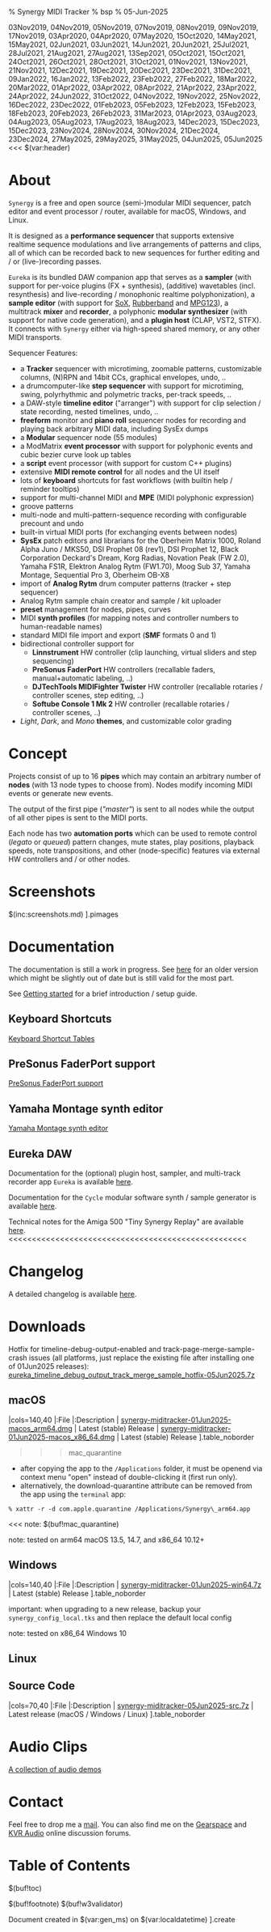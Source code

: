 % Synergy MIDI Tracker
% bsp
% 05-Jun-2025
>>>
03Nov2019, 04Nov2019, 05Nov2019, 07Nov2019, 08Nov2019, 09Nov2019, 17Nov2019, 03Apr2020, 04Apr2020, 07May2020, 15Oct2020, 14May2021, 15May2021, 02Jun2021, 03Jun2021, 14Jun2021, 20Jun2021, 25Jul2021, 28Jul2021, 21Aug2021, 27Aug2021, 13Sep2021, 05Oct2021, 15Oct2021, 24Oct2021, 26Oct2021, 28Oct2021, 31Oct2021, 01Nov2021, 13Nov2021, 21Nov2021, 12Dec2021, 19Dec2021, 20Dec2021, 23Dec2021, 31Dec2021, 09Jan2022, 16Jan2022, 13Feb2022, 23Feb2022, 27Feb2022, 18Mar2022, 20Mar2022, 01Apr2022, 03Apr2022, 08Apr2022, 21Apr2022, 23Apr2022, 24Apr2022, 24Jun2022, 31Oct2022, 04Nov2022, 19Nov2022, 25Nov2022, 16Dec2022, 23Dec2022, 01Feb2023, 05Feb2023, 12Feb2023, 15Feb2023, 18Feb2023, 20Feb2023, 26Feb2023, 31Mar2023, 01Apr2023, 03Aug2023, 04Aug2023, 05Aug2023, 17Aug2023, 18Aug2023, 14Dec2023, 15Dec2023, 15Dec2023, 23Nov2024, 28Nov2024, 30Nov2024, 21Dec2024, 23Dec2024, 27May2025, 29May2025, 31May2025, 04Jun2025, 05Jun2025
<<<
$(var:header)


# About

`Synergy` is a free and open source (semi-)modular MIDI sequencer, patch editor and event processor / router, available for macOS, Windows, and Linux.

It is designed as a **performance sequencer** that supports extensive realtime sequence modulations and live arrangements of patterns and clips, all of which can be recorded back to new sequences for further editing and / or (live-)recording passes.

`Eureka` is its bundled DAW companion app that serves as a **sampler** (with support for per-voice plugins (FX + synthesis), (additive) wavetables (incl. resynthesis) and live-recording / monophonic realtime polyphonization), a **sample editor** (with support for [SoX](https://sourceforge.net/projects/sox/), [Rubberband](https://rubberbandaudio.com/) and [MPG123](https://www.mpg123.de/)), a multitrack **mixer** and **recorder**, a polyphonic **modular synthesizer** (with support for native code generation), and a **plugin host** (CLAP, VST2, STFX). It connects with `Synergy` either via high-speed shared memory, or any other MIDI transports.

Sequencer Features:
- a **Tracker** sequencer with microtiming, zoomable patterns, customizable columns, (N)RPN and 14bit CCs, graphical envelopes, undo, ..
- a drumcomputer-like **step sequencer** with support for microtiming, swing, polyrhythmic and polymetric tracks, per-track speeds, ..
- a DAW-style **timeline editor** ("arranger") with support for clip selection / state recording, nested timelines, undo, ..
- **freeform** monitor and **piano roll** sequencer nodes for recording and playing back arbitrary MIDI data, including SysEx dumps
- a **Modular** sequencer node (55 modules)
- a ModMatrix **event processor** with support for polyphonic events and cubic bezier curve look up tables
- a **script** event processor (with support for custom C++ plugins)
- extensive **MIDI remote control** for all nodes and the UI itself
- lots of **keyboard** shortcuts for fast workflows (with builtin help / reminder tooltips)
- support for multi-channel MIDI and **MPE** (MIDI polyphonic expression)
- groove patterns
- multi-node and multi-pattern-sequence recording with configurable precount and undo
- built-in virtual MIDI ports (for exchanging events between nodes)
- **SysEx** patch editors and librarians for the Oberheim Matrix 1000, Roland Alpha Juno / MKS50, DSI Prophet 08 (rev1), DSI Prophet 12, Black Corporation Deckard's Dream, Korg Radias, Novation Peak (FW 2.0), Yamaha FS1R, Elektron Analog Rytm (FW1.70), Moog Sub 37, Yamaha Montage, Sequential Pro 3, Oberheim OB-X8
- import of **Analog Rytm** drum computer patterns (tracker + step sequencer)
- Analog Rytm sample chain creator and sample / kit uploader
- **preset** management for nodes, pipes, curves
- MIDI **synth profiles** (for mapping notes and controller numbers to human-readable names)
- standard MIDI file import and export (**SMF** formats 0 and 1)
- bidirectional controller support for
   - **Linnstrument** HW controller (clip launching, virtual sliders and step sequencing)
   - **PreSonus FaderPort** HW controllers (recallable faders, manual+automatic labeling, ..)
   - **DJTechTools MIDIFighter Twister** HW controller (recallable rotaries / controller scenes, step editing, ..)
   - **Softube Console 1 Mk 2** HW controller (recallable rotaries / controller scenes, ..)
- *Light*, *Dark*, and *Mono* **themes**, and customizable color grading


# Concept

Projects consist of up to 16 **pipes** which may contain an arbitrary number of **nodes** (with 13 node types to choose from).
Nodes modify incoming MIDI events or generate new events.

The output of the first pipe (*"master"*) is sent to all nodes while the output of all other pipes is sent to the MIDI ports.

Each node has two **automation ports** which can be used to remote control (*legato* or *queued*) pattern changes, mute states, play positions, playback speeds, note transpositions, and other (node-specific) features via external HW controllers and / or other nodes.


# Screenshots
$(inc:screenshots.md)
].pimages


# Documentation
The documentation is still a work in progress. See [here](adoc/index.html) for an older version which might be slightly out of date but is still valid for the most part.

See [Getting started](GETTING_STARTED.html) for a brief introduction / setup guide.


## Keyboard Shortcuts

[Keyboard Shortcut Tables](keyboard.html)

## PreSonus FaderPort support

[PreSonus FaderPort support](faderport.html)

## Yamaha Montage synth editor

[Yamaha Montage synth editor](montage.html)

## Eureka DAW

Documentation for the (optional) plugin host, sampler, and multi-track recorder app `Eureka` is available [here](eureka/readme.html).

Documentation for the `Cycle` modular software synth / sample generator is available [here](eureka/cycle.html).

>>>>>>>>>>>>>>>>>>>>>>>>>>>>>>>>>>>>>>>>>>>>>>>>>>>
Technical notes for the Amiga 500 "Tiny Synergy Replay" are available [here](eureka/tsr_amiga.html).
<<<<<<<<<<<<<<<<<<<<<<<<<<<<<<<<<<<<<<<<<<<<<<<<<<<


# Changelog
A detailed changelog is available [here](CHANGELOG.txt).


# Downloads

Hotfix for timeline-debug-output-enabled and track-page-merge-sample-crash issues (all platforms, just replace the existing file after installing one of 01Jun2025 releases): [eureka_timeline_debug_output_track_merge_sample_hotfix-05Jun2025.7z](files/eureka_timeline_debug_output_track_merge_sample_hotfix-05Jun2025.7z)

## macOS

  |cols=140,40
  |:File                                                                                                    |:Description
  | [synergy-miditracker-01Jun2025-macos_arm64.dmg](files/synergy-miditracker-01Jun2025-macos_arm64.dmg)    | Latest (stable) Release
  | [synergy-miditracker-01Jun2025-macos_x86_64.dmg](files/synergy-miditracker-01Jun2025-macos_x86_64.dmg)  | Latest (stable) Release
  ].table_noborder

>>>mac_quarantine
- after copying the app to the `/Applications` folder, it must be openend via context menu "open" instead of double-clicking it (first run only).
- alternatively, the download-quarantine attribute can be removed from the app using the `terminal` app:
~~~~
% xattr -r -d com.apple.quarantine /Applications/Synergy\_arm64.app
~~~~
<<<
note: $(buf!mac_quarantine) 

note: tested on arm64 macOS 13.5, 14.7, and x86_64 10.12+


## Windows

  |cols=140,40
  |:File                                                                                       |:Description
  | [synergy-miditracker-01Jun2025-win64.7z](files/synergy-miditracker-01Jun2025-win64.7z)     | Latest (stable) Release
  ].table_noborder

important: when upgrading to a new release, backup your `synergy_config_local.tks` and then replace the default local config

note: tested on x86\_64 Windows 10


## Linux

## Source Code

  |cols=70,40
  |:File                                                                                 |:Description
  | [synergy-miditracker-05Jun2025-src.7z](files/synergy-miditracker-05Jun2025-src.7z)  | Latest release (macOS / Windows  / Linux)
  ].table_noborder


# Audio Clips
[A collection of audio demos](audio_clips/clips.html)



# Contact
Feel free to drop me a [mail](bs@tkscript.de). You can also find me on the [Gearspace](http://www.gearspace.com/board/electronic-music-instruments-electronic-music-production/) and [KVR Audio](https://www.kvraudio.com/) online discussion forums.


# Table of Contents
$(buf!toc)



$(buf!footnote)
$(buf!w3validator)

Document created in $(var:gen_ms) on $(var:localdatetime)
].create
